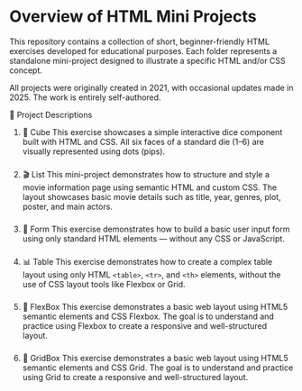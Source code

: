 # Overview of HTML Mini Projects
This repository contains a collection of short, beginner-friendly HTML exercises developed for educational purposes. Each folder represents a standalone mini-project designed to illustrate a specific HTML and/or CSS concept.

All projects were originally created in 2021, with occasional updates made in 2025. The work is entirely self-authored.

📂 Project Descriptions
1. 🧊 Cube
This exercise showcases a simple interactive dice component built with HTML and CSS. All six faces of a standard die (1–6) are visually represented using dots (pips).
###
2. 🎬 List
This mini-project demonstrates how to structure and style a movie information page using semantic HTML and custom CSS. The layout showcases basic movie details such as title, year, genres, plot, poster, and main actors.
###
3. 📝 Form
This exercise demonstrates how to build a basic user input form using only standard HTML elements — without any CSS or JavaScript.
###
4. 📊 Table
This exercise demonstrates how to create a complex table layout using only HTML ```<table>```, ```<tr>```, and ```<th>``` elements, without the use of CSS layout tools like Flexbox or Grid.
###
5. 📐 FlexBox
This exercise demonstrates a basic web layout using HTML5 semantic elements and CSS Flexbox. The goal is to understand and practice using Flexbox to create a responsive and well-structured layout.
###
6. 🧱 GridBox
This exercise demonstrates a basic web layout using HTML5 semantic elements and CSS Grid. The goal is to understand and practice using Grid to create a responsive and well-structured layout.
###
